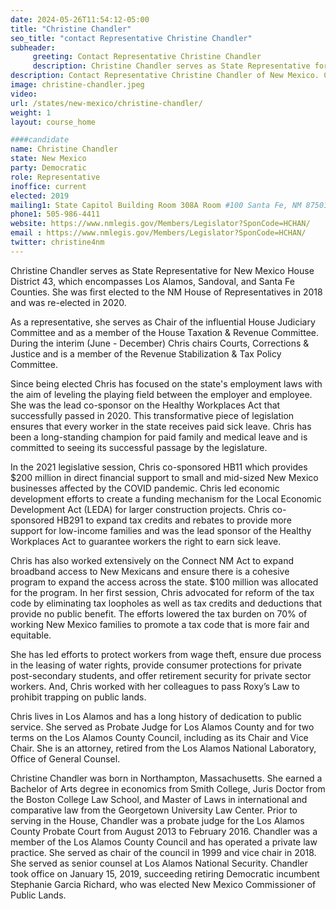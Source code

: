 ```yaml
---
date: 2024-05-26T11:54:12-05:00
title: "Christine Chandler"
seo_title: "contact Representative Christine Chandler"
subheader:
     greeting: Contact Representative Christine Chandler
     description: Christine Chandler serves as State Representative for New Mexico House District 43, which encompasses Los Alamos, Sandoval, and Santa Fe Counties. She was first elected to the NM House of Representatives in 2018 and was re-elected in 2020. 
description: Contact Representative Christine Chandler of New Mexico. Contact information for Christine Chandler includes email address, phone number, and mailing address.
image: christine-chandler.jpeg
video:
url: /states/new-mexico/christine-chandler/
weight: 1
layout: course_home

####candidate
name: Christine Chandler
state: New Mexico
party: Democratic
role: Representative
inoffice: current
elected: 2019
mailing1: State Capitol Building Room 308A Room #100 Santa Fe, NM 87501
phone1: 505-986-4411
website: https://www.nmlegis.gov/Members/Legislator?SponCode=HCHAN/
email : https://www.nmlegis.gov/Members/Legislator?SponCode=HCHAN/
twitter: christine4nm
---
```

Christine Chandler serves as State Representative for New Mexico House District 43, which encompasses Los Alamos, Sandoval, and Santa Fe Counties. She was first elected to the NM House of Representatives in 2018 and was re-elected in 2020. 

As a representative, she serves as Chair of the influential House Judiciary Committee and as a member of the House Taxation & Revenue Committee. During the interim (June - December) Chris chairs Courts, Corrections & Justice and is a member of the Revenue Stabilization & Tax Policy Committee. 

Since being elected Chris has focused on the state's employment laws with the aim of leveling the playing field between the employer and employee. She was the lead co-sponsor on the Healthy Workplaces Act that successfully passed in 2020. This transformative piece of legislation ensures that every worker in the state receives paid sick leave. Chris has been a long-standing champion for paid family and medical leave and is committed to seeing its successful passage by the legislature. 

In the 2021 legislative session, Chris co-sponsored HB11 which provides $200 million in direct financial support to small and mid-sized New Mexico businesses affected by the COVID pandemic. Chris led economic development efforts to create a funding mechanism for the Local Economic Development Act (LEDA) for larger construction projects. Chris co-sponsored HB291 to expand tax credits and rebates to provide more support for low-income families and was the lead sponsor of the Healthy Workplaces Act to guarantee workers the right to earn sick leave. 

Chris has also worked extensively on the Connect NM Act to expand broadband access to New Mexicans and ensure there is a cohesive program to expand the access across the state. $100 million was allocated for the program. In her first session, Chris advocated for reform of the tax code by eliminating tax loopholes as well as tax credits and deductions that provide no public benefit. The efforts lowered the tax burden on 70% of working New Mexico families to promote a tax code that is more fair and equitable. 

She has led efforts to protect workers from wage theft, ensure due process in the leasing of water rights, provide consumer protections for private post-secondary students, and offer retirement security for private sector workers. And, Chris worked with her colleagues to pass Roxy’s Law to prohibit trapping on public lands. 

Chris lives in Los Alamos and has a long history of dedication to public service. She served as Probate Judge for Los Alamos County and for two terms on the Los Alamos County Council, including as its Chair and Vice Chair. She is an attorney, retired from the Los Alamos National Laboratory, Office of General Counsel.

Christine Chandler was born in Northampton, Massachusetts. She earned a Bachelor of Arts degree in economics from Smith College, Juris Doctor from the Boston College Law School, and Master of Laws in international and comparative law from the Georgetown University Law Center. Prior to serving in the House, Chandler was a probate judge for the Los Alamos County Probate Court from August 2013 to February 2016. Chandler was a member of the Los Alamos County Council and has operated a private law practice. She served as chair of the council in 1999 and vice chair in 2018. She served as senior counsel at Los Alamos National Security. Chandler took office on January 15, 2019, succeeding retiring Democratic incumbent Stephanie Garcia Richard, who was elected New Mexico Commissioner of Public Lands.

